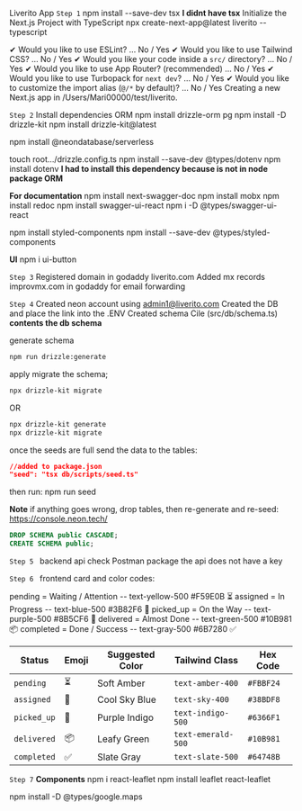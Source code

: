 Liverito App
```Step 1```
npm install --save-dev tsx **I didnt have tsx**
Initialize the Next.js Project with TypeScript
npx create-next-app@latest liverito --typescript

✔ Would you like to use ESLint? … No / Yes
✔ Would you like to use Tailwind CSS? … No / Yes
✔ Would you like your code inside a `src/` directory? … No / Yes
✔ Would you like to use App Router? (recommended) … No / Yes
✔ Would you like to use Turbopack for `next dev`? … No / Yes
✔ Would you like to customize the import alias (`@/*` by default)? … No / Yes
Creating a new Next.js app in /Users/Mari00000/test/liverito.

```Step 2```
Install dependencies ORM 
npm install drizzle-orm pg
npm install -D drizzle-kit
npm install drizzle-kit@latest

npm install @neondatabase/serverless

touch root.../drizzle.config.ts
npm install --save-dev @types/dotenv 
npm install dotenv **I had to install this dependency because is not in node package ORM**

**For documentation**
npm install next-swagger-doc
npm install mobx
npm install redoc
npm install swagger-ui-react
npm i -D @types/swagger-ui-react

npm install styled-components
npm install --save-dev @types/styled-components


**UI**
npm i ui-button

```Step 3```
Registered domain in godaddy liverito.com
Added mx records improvmx.com  in godaddy for email forwarding

```Step 4```
Created neon account using admin1@liverito.com
Created the DB and place the link into the  .ENV
Created schema Cile (src/db/schema.ts) **contents the db schema**

generate schema 
```sh 
npm run drizzle:generate
```

apply migrate the schema;
```sh 
npx drizzle-kit migrate
```
OR 
```bash
npx drizzle-kit generate
npx drizzle-kit migrate
```
once the seeds are full send the data to the tables:
```json
//added to package.json
"seed": "tsx db/scripts/seed.ts"
```
then run:
npm run seed

**Note** if anything goes wrong, drop tables, then re-generate and re-seed:
https://console.neon.tech/
```sql 
DROP SCHEMA public CASCADE;
CREATE SCHEMA public;
```


```Step 5 ```
backend api
check Postman package the api does not have a key

```Step 6 ```
frontend card and color codes:

pending	 =  Waiting / Attention	-- text-yellow-500	#F59E0B ⏳
assigned =	In Progress	        -- text-blue-500	#3B82F6 🤖
picked_up =	On the Way	        -- text-purple-500	#8B5CF6 🚚
delivered =	Almost Done	        -- text-green-500	#10B981 📦
completed =	Done / Success	    -- text-gray-500	#6B7280 ✅

| Status      | Emoji | Suggested Color | Tailwind Class     | Hex Code  |
| ----------- | ----- | --------------- | ------------------ | --------- |
| `pending`   | ⏳     | Soft Amber      | `text-amber-400`   | `#FBBF24` |
| `assigned`  | 🤖    | Cool Sky Blue   | `text-sky-400`     | `#38BDF8` |
| `picked_up` | 🚚    | Purple Indigo   | `text-indigo-500`  | `#6366F1` |
| `delivered` | 📦    | Leafy Green     | `text-emerald-500` | `#10B981` |
| `completed` | ✅     | Slate Gray      | `text-slate-500`   | `#64748B` |


```Step 7```
**Components**
npm i react-leaflet
npm install leaflet react-leaflet


npm install -D @types/google.maps